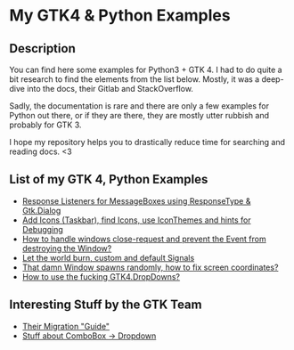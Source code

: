 # My GTK4 & Python Examples

## Description
You can find here some examples for Python3 + GTK 4. I had to do quite a bit research to find the elements from the list below. Mostly, it was a deep-dive into the docs, their Gitlab and StackOverflow.

Sadly, the documentation is rare and there are only a few examples for Python out there, or if they are there, they are mostly utter rubbish and probably for GTK 3.

I hope my repository helps you to drastically reduce time for searching and reading docs. <3

## List of my GTK 4, Python Examples
- [Response Listeners for MessageBoxes using ResponseType & Gtk.Dialog](Dialog.md)
- [Add Icons (Taskbar), find Icons, use IconThemes and hints for Debugging ](Icons.md)
- [How to handle windows close-request and prevent the Event from destroying the Window?](WindowCloseEvent.md)
- [Let the world burn, custom and default Signals](SignalHandling.md)
- [That damn Window spawns randomly, how to fix screen coordinates?](WindowPositioning.md) 
- [How to use the fucking GTK4.DropDowns?](DropDown.md)

## Interesting Stuff by the GTK Team
- [Their Migration "Guide"](https://gnome.pages.gitlab.gnome.org/gtk/gtk4/migrating-3to4.html)
- [Stuff about ComboBox -> Dropdown](https://discourse.gnome.org/t/migrate-from-comboboxtext-to-comborow-dropdown/10565/2)
